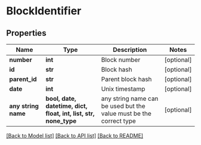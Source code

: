 # BlockIdentifier


## Properties
Name | Type | Description | Notes
------------ | ------------- | ------------- | -------------
**number** | **int** | Block number | [optional] 
**id** | **str** | Block hash | [optional] 
**parent_id** | **str** | Parent block hash | [optional] 
**date** | **int** | Unix timestamp | [optional] 
**any string name** | **bool, date, datetime, dict, float, int, list, str, none_type** | any string name can be used but the value must be the correct type | [optional]

[[Back to Model list]](../README.md#documentation-for-models) [[Back to API list]](../README.md#documentation-for-api-endpoints) [[Back to README]](../README.md)


